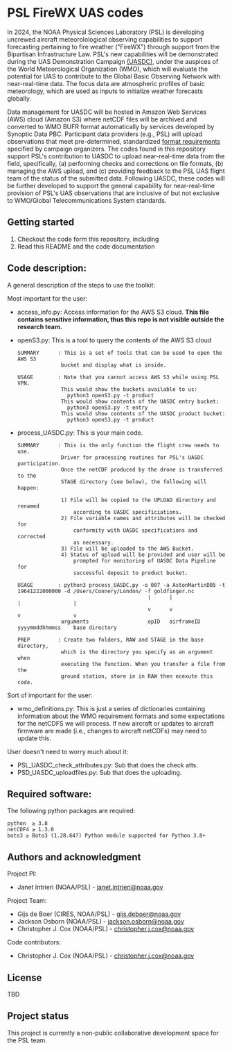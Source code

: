 # PSL FireWX UAS codes

In 2024, the NOAA Physical Sciences Laboratory (PSL) is developing uncrewed aircraft meteorolological observing capabilities to support forecasting pertaining to fire weather ("FireWX") through support from the Bipartisan Infrastructure Law. PSL's new capabilities will be demonstrated during the UAS Demonstration Campaign [(UASDC)](https://community.wmo.int/en/uas-demonstration), under the auspices of the World Meteorological Organization (WMO), which will evaluate the potential for UAS to contribute to the Global Basic Observing Network with near-real-time data. The focus data are atmospheric profiles of basic meteorology, which are used as inputs to initialize weather forecasts globally.

Data management for UASDC will be hosted in Amazon Web Services (AWS) cloud (Amazon S3) where netCDF files will be archived and converted to WMO BUFR format automatically by services developed by Synoptic Data PBC. Participant data providers (e.g., PSL) will upload observations that meet pre-determined, standardized [format requirements](https://github.com/synoptic/wmo-uasdc/tree/main/raw_uas_to_netCDF) specified by campaign organizers. The codes found in this repository support PSL's contribution to UASDC to upload near-real-time data from the field, specifically, (a) performing checks and corrections on file formats, (b) managing the AWS upload, and (c) providing feedback to the PSL UAS flight team of the status of the submitted data. Following UASDC, these codes will be further developed to support the general capability for near-real-time provision of PSL's UAS observations that are inclusive of but not exclusive to WMO/Global Telecommunications System standards.

## Getting started

1. Checkout the code form this repository, including
2. Read this README and the code documentation

## Code description: 

A general description of the steps to use the toolkit:

Most important for the user:

- access_info.py: Access information for the AWS S3 cloud. **This file contains sensitive information, thus this repo is not visible outside the research team.**

- openS3.py: This is a tool to query the contents of the AWS S3 cloud

      SUMMARY      : This is a set of tools that can be used to open the AWS S3
                    bucket and display what is inside.
    
      USAGE        : Note that you cannot access AWS S3 while using PSL VPN.
                    This would show the buckets available to us:
                      python3 openS3.py -t product
                    This would show contents of the UASDC entry bucket:
                      python3 openS3.py -t entry   
                    This would show contents of the UASDC product bucket:
                      python3 openS3.py -t product

- process_UASDC.py: This is your main code. 

      SUMMARY      : This is the only function the flight crew needs to use.
                    Driver for processing routines for PSL's UASDC participation.
                    Once the netCDF produced by the drone is transferred to the 
                    STAGE directory (see below), the following will happen:
        
                    1) File will be copied to the UPLOAD directory and renamed
                        according to UASDC specificiations.
                    2) File variable names and attributes will be checked for
                        conformity with UASDC specifications and corrected 
                        as necessary.
                    3) File will be uploaded to the AWS Bucket.
                    4) Status of upload will be provided and user will be
                        prompted for monitoring of UASDC Data Pipeline for
                        successful deposit to product bucket.                     
    
      USAGE        : python3 process_UASDC.py -o 007 -a AstonMartinDB5 -t 19641222000000 -d /Users/Connery/London/ -f goldfinger.nc
                                                |      |                 |                 |
                                                v      v                 v                 v
                    arguments                   opID   airframeID        yyyymmddhhmmss    base directory
    
      PREP         : Create two folders, RAW and STAGE in the base directory,
                    which is the directory you specify as an argument when
                    executing the function. When you transfer a file from the 
                    ground station, store in in RAW then ecexute this code.

Sort of important for the user:
- wmo_definitions.py: This is just a series of dictionaries containing information about the WMO requirement formats and some expectations for the netCDFS we will process. If new aircraft or updates to aircraft firmware are made (i.e., changes to aircraft netCDFs) may need to update this.
 

User doesn't need to worry much about it:

- PSL_UASDC_check_attributes.py: Sub that does the check atts.
- PSD_UASDC_uploadfiles.py: Sub that does the uploading.

## Required software:

The following python packages are required:

~~~
python  ≥ 3.8
netCDF4 ≥ 1.3.0
boto3 ≥ Boto3 (1.28.64?) Python module supported for Python 3.8+ 
~~~

## Authors and acknowledgment

Project PI:
* Janet Intrieri (NOAA/PSL) - <janet.intrieri@noaa.gov>

Project Team:
* Gijs de Boer (CIRES, NOAA/PSL) - <gijs.deboer@noaa.gov>
* Jackson Osborn (NOAA/PSL) - <jackson.osborn@noaa.gov>
* Christopher J. Cox (NOAA/PSL) - <christopher.j.cox@noaa.gov>

Code contributors:
* Christopher J. Cox (NOAA/PSL) - <christopher.j.cox@noaa.gov>


## License

TBD

## Project status
This project is currently a non-public collaborative development space for the PSL team.
